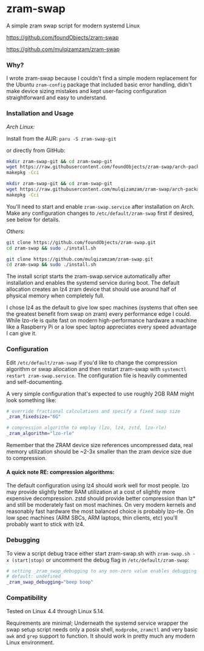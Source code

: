 # zram-swap
A simple zram swap script for modern systemd Linux

https://github.com/foundObjects/zram-swap

https://github.com/mulqizamzam/zram-swap

### Why?

I wrote zram-swap because I couldn't find a simple modern replacement for the Ubuntu
`zram-config` package that included basic error handling, didn't make device sizing
mistakes and kept user-facing configuration straightforward and easy to understand.

### Installation and Usage

*Arch Linux:*

Install from the AUR: `paru -S zram-swap-git`

or directly from GitHub:

```sh
mkdir zram-swap-git && cd zram-swap-git
wget https://raw.githubusercontent.com/foundObjects/zram-swap/arch-packaging/PKGBUILD
makepkg -Cci
```

```sh
mkdir zram-swap-git && cd zram-swap-git
wget https://raw.githubusercontent.com/mulqizamzam/zram-swap/arch-packaging/PKGBUILD
makepkg -Cci
```

You'll need to start and enable `zram-swap.service` after installation on Arch.
Make any configuration changes to `/etc/default/zram-swap` first if desired, see below for details.

*Others:*

```sh
git clone https://github.com/foundObjects/zram-swap.git
cd zram-swap && sudo ./install.sh
```

```sh
git clone https://github.com/mulqizamzam/zram-swap.git
cd zram-swap && sudo ./install.sh
```

The install script starts the zram-swap.service automatically after installation
and enables the systemd service during boot. The default allocation creates an lz4
zram device that should use around half of physical memory when completely full.

I chose lz4 as the default to give low spec machines (systems that often see
the greatest benefit from swap on zram) every performance edge I could.
While lzo-rle is quite fast on modern high-performance hardware a machine like a
Raspberry Pi or a low spec laptop appreciates every speed advantage I can give it.

### Configuration

Edit `/etc/default/zram-swap` if you'd like to change the compression algorithm or
swap allocation and then restart zram-swap with `systemctl restart zram-swap.service`.
The configuration file is heavily commented and self-documenting.

A very simple configuration that's expected to use roughly 2GB RAM might look
something like:

```sh
# override fractional calculations and specify a fixed swap size
_zram_fixedsize="6G"

# compression algorithm to employ (lzo, lz4, zstd, lzo-rle)
_zram_algorithm="lzo-rle"
```

Remember that the ZRAM device size references uncompressed data, real memory
utilization should be ~2-3x smaller than the zram device size due to compression.

#### A quick note RE: compression algorithms:

The default configuration using lz4 should work well for most people. lzo may
provide slightly better RAM utilization at a cost of slightly more expensive
decompression. zstd should provide better compression than lz\* and still be
moderately fast on most machines. On very modern kernels and reasonably fast
hardware the most balanced choice is probably lzo-rle. On low spec machines
(ARM SBCs, ARM laptops, thin clients, etc) you'll probably want to stick with
lz4.

### Debugging

To view a script debug trace either start zram-swap.sh with `zram-swap.sh -x (start|stop)`
or uncomment the debug flag in `/etc/default/zram-swap`:

```sh
# setting _zram_swap_debugging to any non-zero value enables debugging
# default: undefined
_zram_swap_debugging="beep boop"
```

### Compatibility

Tested on Linux 4.4 through Linux 5.14.

Requirements are minimal; Underneath the systemd service wrapper the swap setup
script needs only a posix shell, `modprobe`, `zramctl` and very basic `awk` and
`grep` support to function. It should work in pretty much any modern Linux
environment.
